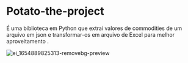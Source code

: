 # Potato-the-project
É uma biblioteca em Python que extrai valores de commodities de um arquivo em json e transformar-os em arquivo de Excel para melhor aproveitamento .

![ei_1654889825313-removebg-preview](https://user-images.githubusercontent.com/76263577/173142391-2a471818-28df-4d1b-af16-5f710f6fce7b.png)


